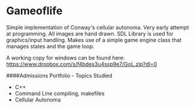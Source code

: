 # Gameoflife
Simple implementation of Conway's cellular autonoma.  Very early attempt at programming.  All images are hand drawn.  SDL Library is used for graphics/input handling.  Makes use of a simple game engine class that manages states and the game loop.

A working copy for windows can be found here: https://www.dropbox.com/s/f4bdes3u4ssp9e7/GoL.zip?dl=0

####Admissions Portfolio - Topics Studied
* C++
* Command Line compiling, makefiles
* Cellular Autonoma
